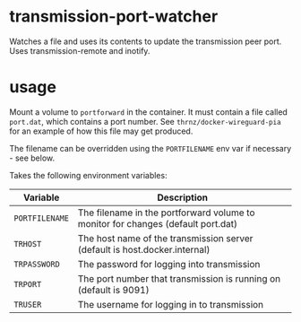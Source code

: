 # transmission-port-watcher
Watches a file and uses its contents to update the transmission peer port. Uses transmission-remote and inotify.

# usage
Mount a volume to `portforward` in the container. It must contain a file called `port.dat`, which contains a port number. See `thrnz/docker-wireguard-pia` for an example of how this file may get produced.

The filename can be overridden using the `PORTFILENAME` env var if necessary - see below.

Takes the following environment variables:

| Variable   | Description |
|------------|-------------|
| `PORTFILENAME` | The filename in the portforward volume to monitor for changes (default port.dat) |
| `TRHOST`     | The host name of the transmission server (default is host.docker.internal) |
| `TRPASSWORD` | The password for logging into transmission |
| `TRPORT`     | The port number that transmission is running on (default is 9091) |
| `TRUSER`     | The username for logging in to transmission |
